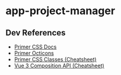 # app-project-manager

## Dev References
- [Primer CSS Docs](https://primer.style/css)
- [Primer Octicons](https://primer.style/octicons/)
- [Primer CSS Classes (Cheatsheet)](https://zeke.github.io/primer-cheatsheet/)
- [Vue 3 Composition API (Cheatsheet)](https://www.vuemastery.com/pdf/Vue-3-Cheat-Sheet.pdf)